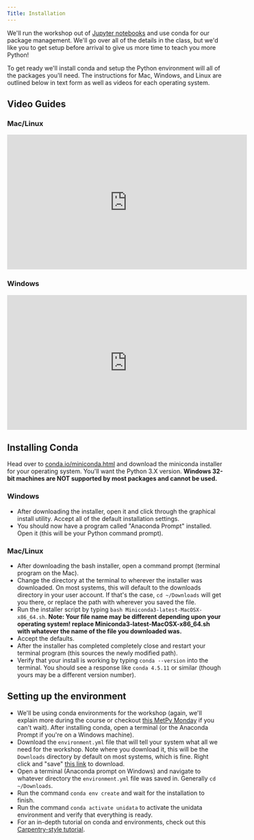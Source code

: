 ```yaml
---
Title: Installation
---
```


We'll run the workshop out of [Jupyter notebooks](http://jupyter.org/) and use
conda for our package management. We'll go over all of the details in the
class, but we'd like you to get setup before arrival to give us more time to
teach you more Python!

To get ready we'll install conda and setup the Python environment will all of
the packages you'll need. The instructions for Mac, Windows, and Linux are
outlined below in text form as well as videos for each operating system.

## Video Guides

### Mac/Linux
<iframe width="560" height="315" src="https://www.youtube.com/embed/lmAulLlXNOc" frameborder="0" allow="accelerometer; autoplay; encrypted-media; gyroscope; picture-in-picture" allowfullscreen></iframe>

### Windows
<iframe width="560" height="315" src="https://www.youtube.com/embed/5DFDXKzqkrU" frameborder="0" allow="accelerometer; autoplay; encrypted-media; gyroscope; picture-in-picture" allowfullscreen></iframe>

## Installing Conda
Head over to [conda.io/miniconda.html](https://conda.io/miniconda.html) and
download the miniconda installer for your operating system. You'll want the
Python 3.X version. **Windows 32-bit machines are NOT supported by most
packages and cannot be used.**

### Windows
* After downloading the installer, open it and click through the graphical
install utility. Accept all of the default installation settings.
* You should now have a program called "Anaconda Prompt" installed. Open it
  (this will be your Python command prompt).

### Mac/Linux
* After downloading the bash installer, open a command prompt (terminal program
on the Mac).
* Change the directory at the terminal to wherever the installer was downloaded.
  On most systems, this will default to the downloads directory in your user
  account. If that's the case, `cd ~/Downloads` will get you there, or replace
  the path with wherever you saved the file.
* Run the installer script by typing `bash Miniconda3-latest-MacOSX-x86_64.sh`.
  **Note: Your file name may be different depending upon your operating system!
  replace Miniconda3-latest-MacOSX-x86_64.sh with whatever the name of the file
  you downloaded was.**
* Accept the defaults.
* After the installer has completed completely close and restart your terminal
  program (this sources the newly modified path).
* Verify that your install is working by typing `conda --version` into the terminal.
  You should see a response like `conda 4.5.11` or similar (though yours may be a
  different version number).

## Setting up the environment
* We'll be using conda environments for the workshop (again, we'll explain more
  during the course or checkout [this MetPy Monday](https://www.youtube.com/watch?v=15DNH25UCi0)
  if you can't wait). After installing conda, open a terminal (or the Anaconda Prompt
  if you're on a Windows machine).
* Download the `environment.yml` file that will tell your system what all we need for the
  workshop. Note where you download it, this will be the `Downloads` directory by default on
  most systems, which is fine. Right click and "save"
  <a href="https://raw.githubusercontent.com/Unidata/python-workshop/master/environment.yml">this link</a>
  to download.
* Open a terminal (Anaconda prompt on Windows) and navigate to whatever directory the `environment.yml`
  file was saved in. Generally `cd ~/Downloads`.
* Run the command `conda env create` and wait for the installation to finish.
* Run the command `conda activate unidata` to activate the unidata environment and
  verify that everything is ready.
* For an in-depth tutorial on conda and environments, check out this 
  [Carpentry-style tutorial](https://kaust-vislab.github.io/introduction-to-conda-for-data-scientists/).
